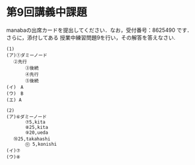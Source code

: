 #  第9回講義中課題
manabaの出席カードを提出してください．なお，受付番号：8625490 です．
さらに，添付してある 授業中練習問題9を行い，その解答を答えなさい.    

```
(1)
(ア)①ダミーノード
　 ②先行
       ③後続
       ④先行
       ⑤後続
(イ)　A
(ウ)　B
(エ) A

(2)
(ア)⑥ダミーノード
       ⑦5,kita
       ⑧25,kita
       ⑨20,ueda
　 ⑩25,takahashi
       ⑪ 5,konishi
(イ)⑦
(ウ)⑧
```
